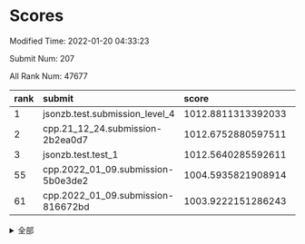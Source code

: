 # Scores

Modified Time: 2022-01-20 04:33:23

Submit Num: 207

All Rank Num: 47677

| rank |               submit               |       score        |       sigma        | pk_num |
| :--- | :--------------------------------- | :----------------- | :----------------- | :----- |
| 1    | jsonzb.test.submission_level_4     | 1012.8811313392033 | 0.804146711364787  | 924    |
| 2    | cpp.21_12_24.submission-2b2ea0d7   | 1012.6752880597511 | 0.7919066004263918 | 919    |
| 3    | jsonzb.test.test_1                 | 1012.5640285592611 | 0.8247118298801739 | 894    |
| 55   | cpp.2022_01_09.submission-5b0e3de2 | 1004.5935821908914 | 0.715635171444295  | 920    |
| 61   | cpp.2022_01_09.submission-816672bd | 1003.9222151286243 | 0.7061123710317733 | 921    |


<details>
<summary>全部</summary>

| rank |                 submit                 |       score        |       sigma        | pk_num |
| :--- | :------------------------------------- | :----------------- | :----------------- | :----- |
| 1    | jsonzb.test.submission_level_4         | 1012.8811313392033 | 0.804146711364787  | 924    |
| 2    | cpp.21_12_24.submission-2b2ea0d7       | 1012.6752880597511 | 0.7919066004263918 | 919    |
| 3    | jsonzb.test.test_1                     | 1012.5640285592611 | 0.8247118298801739 | 894    |
| 4    | gobigger.level_3.submission_level_3_37 | 1011.544435950628  | 0.7741847189729008 | 915    |
| 5    | gobigger.level_3.submission_level_3_33 | 1011.4789369080174 | 0.763690488814672  | 922    |
| 6    | gobigger.level_3.submission_level_3_24 | 1011.3600080572887 | 0.7738989949414689 | 922    |
| 7    | gobigger.level_3.submission_level_3_36 | 1011.3387850289646 | 0.7819655533835074 | 919    |
| 8    | gobigger.level_3.submission_level_3_42 | 1010.9645331776642 | 0.7517393018734894 | 924    |
| 9    | gobigger.level_3.submission_level_3_34 | 1010.9553461482194 | 0.7634311061539292 | 921    |
| 10   | gobigger.level_3.submission_level_3_32 | 1010.9162481915346 | 0.7659679813525482 | 919    |
| 11   | gobigger.level_3.submission_level_3_29 | 1010.7401548526851 | 0.7501467862128622 | 920    |
| 12   | gobigger.level_3.submission_level_3_8  | 1010.7349243453465 | 0.7823319229447417 | 925    |
| 13   | gobigger.level_3.submission_level_3_38 | 1010.7300683440747 | 0.7499920921960581 | 920    |
| 14   | gobigger.level_3.submission_level_3_10 | 1010.6257183271318 | 0.7678479456378542 | 928    |
| 15   | gobigger.level_3.submission_level_3_40 | 1010.5522995561774 | 0.7656180525081545 | 920    |
| 16   | gobigger.level_3.submission_level_3_35 | 1010.4205016303854 | 0.7395490833530552 | 920    |
| 17   | gobigger.level_3.submission_level_3_4  | 1010.343252540824  | 0.7628446603616392 | 922    |
| 18   | gobigger.level_3.submission_level_3_2  | 1010.2850142601532 | 0.7712613412705059 | 922    |
| 19   | gobigger.level_3.submission_level_3_15 | 1010.2848843009954 | 0.7480589357671287 | 922    |
| 20   | gobigger.level_3.submission_level_3_1  | 1010.2588193593288 | 0.7578499163169489 | 923    |
| 21   | gobigger.level_3.submission_level_3_47 | 1010.2364799278638 | 0.7660605637887948 | 918    |
| 22   | gobigger.level_3.submission_level_3_21 | 1010.2068489961666 | 0.7587084835574776 | 921    |
| 23   | gobigger.level_3.submission_level_3_28 | 1010.1957501935262 | 0.7600195881110147 | 923    |
| 24   | gobigger.level_3.submission_level_3_20 | 1009.9190368493311 | 0.7574826459232624 | 921    |
| 25   | gobigger.level_3.submission_level_3_49 | 1009.8857780488248 | 0.7555791888243748 | 923    |
| 26   | gobigger.level_3.submission_level_3_45 | 1009.8374316540841 | 0.7631804122563971 | 921    |
| 27   | gobigger.level_3.submission_level_3_48 | 1009.7804254120427 | 0.760804416994466  | 920    |
| 28   | gobigger.level_3.submission_level_3_46 | 1009.7628361949971 | 0.7724574402765929 | 921    |
| 29   | gobigger.level_3.submission_level_3_41 | 1009.6933661411077 | 0.7392843091121203 | 926    |
| 30   | gobigger.level_3.submission_level_3_3  | 1009.6414135048841 | 0.7502341229612548 | 920    |
| 31   | gobigger.level_3.submission_level_3_16 | 1009.6111656170219 | 0.7489957970912231 | 922    |
| 32   | gobigger.level_3.submission_level_3_12 | 1009.5185752430292 | 0.763189956856102  | 922    |
| 33   | gobigger.level_3.submission_level_3_25 | 1009.4684642759469 | 0.7619003173476235 | 918    |
| 34   | gobigger.level_3.submission_level_3_17 | 1009.4542387240035 | 0.7548978432317873 | 930    |
| 35   | gobigger.level_3.submission_level_3_11 | 1009.4324759266049 | 0.7457001603415793 | 920    |
| 36   | gobigger.level_3.submission_level_3_23 | 1009.4032419895829 | 0.7385820533588825 | 919    |
| 37   | gobigger.level_3.submission_level_3_18 | 1009.3099743252315 | 0.7346292836779468 | 918    |
| 38   | gobigger.level_3.submission_level_3_26 | 1009.2120099331345 | 0.7429164610852372 | 918    |
| 39   | gobigger.level_3.submission_level_3_31 | 1009.1738000799181 | 0.7229234133853456 | 923    |
| 40   | gobigger.level_3.submission_level_3_30 | 1009.134898850348  | 0.7336396386120815 | 922    |
| 41   | gobigger.level_3.submission_level_3_19 | 1009.0828309164692 | 0.7360861850892596 | 917    |
| 42   | gobigger.level_3.submission_level_3_39 | 1009.0776454018766 | 0.7427940112662816 | 929    |
| 43   | gobigger.level_3.submission_level_3_44 | 1008.9783902946714 | 0.753812466901599  | 927    |
| 44   | gobigger.level_3.submission_level_3_14 | 1008.9151510820316 | 0.7392057038176323 | 923    |
| 45   | gobigger.level_3.submission_level_3_0  | 1008.7783498492278 | 0.7510836747370816 | 925    |
| 46   | gobigger.level_3.submission_level_3_22 | 1008.7463496202525 | 0.7419869391783983 | 923    |
| 47   | gobigger.level_3.submission_level_3_43 | 1008.6937790747255 | 0.7348564766270814 | 926    |
| 48   | gobigger.level_3.submission_level_3_5  | 1008.6620757908622 | 0.7531183151976157 | 924    |
| 49   | gobigger.level_3.submission_level_3_7  | 1008.5767453314762 | 0.7408412067710457 | 919    |
| 50   | gobigger.level_3.submission_level_3_9  | 1008.4161143074969 | 0.7484064013837252 | 922    |
| 51   | gobigger.level_3.submission_level_3_27 | 1008.4075774401248 | 0.7297109752796297 | 920    |
| 52   | gobigger.level_3.submission_level_3_13 | 1008.0946330024078 | 0.7440863179335501 | 922    |
| 53   | gobigger.level_3.submission_level_3_6  | 1007.8322301513782 | 0.7535917755875489 | 924    |
| 54   | gobigger.level_1.submission_level_1_18 | 1004.9456399628427 | 0.7258014084748292 | 924    |
| 55   | cpp.2022_01_09.submission-5b0e3de2     | 1004.5935821908914 | 0.715635171444295  | 920    |
| 56   | gobigger.level_1.submission_level_1_28 | 1004.5109871652728 | 0.7145904120894105 | 920    |
| 57   | gobigger.level_1.submission_level_1_33 | 1004.3216256895214 | 0.7196459682427334 | 922    |
| 58   | gobigger.level_1.submission_level_1_42 | 1004.2319204738275 | 0.7275830181646233 | 922    |
| 59   | gobigger.level_1.submission_level_1_38 | 1004.1749759438338 | 0.7136470925518867 | 924    |
| 60   | gobigger.level_1.submission_level_1_10 | 1004.00325061669   | 0.715203498288434  | 921    |
| 61   | cpp.2022_01_09.submission-816672bd     | 1003.9222151286243 | 0.7061123710317733 | 921    |
| 62   | gobigger.level_1.submission_level_1_19 | 1003.6841677826748 | 0.7198279252437957 | 919    |
| 63   | gobigger.level_1.submission_level_1_4  | 1003.6544061476026 | 0.7043553600195058 | 918    |
| 64   | gobigger.level_1.submission_level_1_40 | 1003.6214561689583 | 0.7020988821659023 | 917    |
| 65   | gobigger.level_1.submission_level_1_47 | 1003.6052169856633 | 0.7132313834244777 | 922    |
| 66   | gobigger.level_1.submission_level_1_12 | 1003.5315299538581 | 0.7114753464391586 | 926    |
| 67   | gobigger.level_1.submission_level_1_2  | 1003.4563249542072 | 0.7107765609393761 | 929    |
| 68   | gobigger.level_1.submission_level_1_24 | 1003.3575146978352 | 0.711221035065724  | 917    |
| 69   | gobigger.level_1.submission_level_1_35 | 1003.307874513507  | 0.7205663359024621 | 924    |
| 70   | gobigger.level_1.submission_level_1_0  | 1003.3071916206163 | 0.7191556719187732 | 924    |
| 71   | gobigger.level_1.submission_level_1_39 | 1003.2825013523412 | 0.7028227797582715 | 921    |
| 72   | gobigger.level_1.submission_level_1_9  | 1003.2649572736082 | 0.7156399173440374 | 926    |
| 73   | gobigger.level_1.submission_level_1_29 | 1003.200966743798  | 0.7076977117604324 | 921    |
| 74   | gobigger.level_1.submission_level_1_3  | 1003.186936048905  | 0.715533485583965  | 924    |
| 75   | gobigger.level_1.submission_level_1_32 | 1003.1846742573573 | 0.6997275481080791 | 923    |
| 76   | gobigger.level_1.submission_level_1_25 | 1003.1191187172534 | 0.7166522523673198 | 927    |
| 77   | gobigger.level_1.submission_level_1_49 | 1003.1046843942253 | 0.7084615405783264 | 923    |
| 78   | gobigger.level_1.submission_level_1_45 | 1003.0630764329753 | 0.7106660829626479 | 917    |
| 79   | gobigger.level_1.submission_level_1_16 | 1003.0231447298094 | 0.7268893986396774 | 921    |
| 80   | gobigger.level_1.submission_level_1_36 | 1003.0197394548397 | 0.7163600684541203 | 918    |
| 81   | gobigger.level_1.submission_level_1_23 | 1002.9956003564434 | 0.7150237725844681 | 925    |
| 82   | gobigger.level_1.submission_level_1_44 | 1002.9609734903843 | 0.7287753205245767 | 925    |
| 83   | gobigger.level_1.submission_level_1_6  | 1002.9506928972819 | 0.7136360449054792 | 927    |
| 84   | gobigger.level_1.submission_level_1_34 | 1002.8920815136731 | 0.723115166248915  | 923    |
| 85   | gobigger.level_1.submission_level_1_20 | 1002.8275849152349 | 0.7154856883042932 | 920    |
| 86   | gobigger.level_1.submission_level_1_8  | 1002.736135755506  | 0.7149583312566548 | 920    |
| 87   | gobigger.level_1.submission_level_1_27 | 1002.7275006881321 | 0.7139114714760497 | 928    |
| 88   | gobigger.level_1.submission_level_1_31 | 1002.7166626583459 | 0.7154317454701818 | 921    |
| 89   | gobigger.level_1.submission_level_1_46 | 1002.6663773968047 | 0.705255179675866  | 919    |
| 90   | gobigger.level_1.submission_level_1_41 | 1002.638899517726  | 0.714651426142479  | 922    |
| 91   | gobigger.level_1.submission_level_1_48 | 1002.6315201933594 | 0.7126446275679496 | 924    |
| 92   | gobigger.level_1.submission_level_1_17 | 1002.6152446400077 | 0.7141589823944758 | 923    |
| 93   | gobigger.level_1.submission_level_1_43 | 1002.5725612922238 | 0.7091186328704637 | 921    |
| 94   | gobigger.level_1.submission_level_1_15 | 1002.5607755717733 | 0.7184952153754872 | 924    |
| 95   | gobigger.level_1.submission_level_1_14 | 1002.5179140600642 | 0.7034494690481862 | 923    |
| 96   | gobigger.level_1.submission_level_1_13 | 1002.4834980969532 | 0.7054197424641292 | 921    |
| 97   | gobigger.level_1.submission_level_1_5  | 1002.434898672758  | 0.7132847940185162 | 921    |
| 98   | gobigger.level_1.submission_level_1_30 | 1002.4002515067202 | 0.7074715720714874 | 924    |
| 99   | gobigger.level_1.submission_level_1_11 | 1002.3629496679607 | 0.7102983345050239 | 922    |
| 100  | gobigger.level_1.submission_level_1_37 | 1002.3453308430726 | 0.706147283030686  | 921    |
| 101  | gobigger.level_1.submission_level_1_21 | 1002.3442802880818 | 0.710510163868875  | 919    |
| 102  | gobigger.level_1.submission_level_1_7  | 1002.3312813100338 | 0.7139599062168979 | 924    |
| 103  | gobigger.level_1.submission_level_1_1  | 1001.9943376249885 | 0.7027022777585077 | 923    |
| 104  | gobigger.level_1.submission_level_1_22 | 1001.9892545407986 | 0.7118763742267579 | 922    |
| 105  | gobigger.level_1.submission_level_1_26 | 1001.9544858144517 | 0.7152636753454675 | 919    |
| 106  | gobigger.random.submission_random_9    | 997.7883801676735  | 0.7079098242538858 | 925    |
| 107  | gobigger.random.submission_random_3    | 997.3163283327997  | 0.7076997906422885 | 918    |
| 108  | gobigger.random.submission_random_20   | 997.251435372965   | 0.7228945222769929 | 923    |
| 109  | gobigger.random.submission_random_34   | 997.1641224242126  | 0.7113514717700482 | 917    |
| 110  | gobigger.random.submission_random_18   | 997.0181731105918  | 0.7207224366672014 | 916    |
| 111  | gobigger.random.submission_random_28   | 996.9843484006667  | 0.7047446100848266 | 915    |
| 112  | gobigger.random.submission_random_46   | 996.9301970141177  | 0.7094392842306351 | 919    |
| 113  | gobigger.random.submission_random_36   | 996.687362312168   | 0.7355399243777506 | 919    |
| 114  | gobigger.random.submission_random_6    | 996.6508035955305  | 0.7208651425030437 | 920    |
| 115  | gobigger.random.submission_random_0    | 996.6134808668871  | 0.7099627768278612 | 920    |
| 116  | gobigger.random.submission_random_47   | 996.5977653405374  | 0.7030670616067952 | 924    |
| 117  | gobigger.random.submission_random_39   | 996.5478281831145  | 0.7026122700492771 | 926    |
| 118  | gobigger.random.submission_random_25   | 996.521535559836   | 0.7087693115655856 | 920    |
| 119  | gobigger.random.submission_random_4    | 996.4985830741127  | 0.7151042753627467 | 922    |
| 120  | gobigger.random.submission_random_16   | 996.4680345176264  | 0.6974240116488845 | 924    |
| 121  | gobigger.random.submission_random_15   | 996.4596260665484  | 0.7130666217385264 | 921    |
| 122  | gobigger.random.submission_random_48   | 996.3073808724853  | 0.7134901046753795 | 921    |
| 123  | gobigger.random.submission_random_26   | 996.2658031951804  | 0.7094420125255679 | 920    |
| 124  | gobigger.random.submission_random_38   | 996.2481771451896  | 0.7088835201915681 | 924    |
| 125  | gobigger.random.submission_random_13   | 996.2152635778996  | 0.702005327979687  | 927    |
| 126  | gobigger.random.submission_random_24   | 996.177257697433   | 0.7148606000113726 | 921    |
| 127  | gobigger.random.submission_random_14   | 996.1748076018425  | 0.705477394111891  | 925    |
| 128  | gobigger.random.submission_random_37   | 996.1039604012116  | 0.7206586520580106 | 920    |
| 129  | gobigger.random.submission_random_49   | 996.0613680408327  | 0.7145845351216943 | 922    |
| 130  | gobigger.random.submission_random_1    | 996.0430874151602  | 0.7007543366501744 | 921    |
| 131  | gobigger.random.submission_random_32   | 996.0114696644608  | 0.7092065300666276 | 918    |
| 132  | gobigger.random.submission_random_21   | 995.9820266314098  | 0.7195296636082711 | 921    |
| 133  | gobigger.random.submission_random_45   | 995.9526173945859  | 0.7093813207096805 | 924    |
| 134  | gobigger.random.submission_random_29   | 995.8707387091105  | 0.7095323072486047 | 920    |
| 135  | gobigger.random.submission_random_10   | 995.8699276804895  | 0.7152952462204183 | 922    |
| 136  | gobigger.random.submission_random_31   | 995.8495703244423  | 0.7320096894253628 | 919    |
| 137  | gobigger.random.submission_random_2    | 995.7761888014577  | 0.7060223131363762 | 916    |
| 138  | gobigger.random.submission_random_7    | 995.7516818890354  | 0.7119912385529907 | 922    |
| 139  | gobigger.random.submission_random_11   | 995.7226495704334  | 0.727825364993665  | 923    |
| 140  | gobigger.random.submission_random_17   | 995.6959450237596  | 0.7018895861694887 | 924    |
| 141  | gobigger.random.submission_random_33   | 995.6809085117467  | 0.7196461996017214 | 919    |
| 142  | gobigger.random.submission_random_44   | 995.6796403806441  | 0.7207260802445715 | 918    |
| 143  | gobigger.random.submission_random_23   | 995.5888611689843  | 0.704295026562793  | 921    |
| 144  | gobigger.random.submission_random_42   | 995.4889813448659  | 0.7064819575090758 | 919    |
| 145  | gobigger.random.submission_random_19   | 995.4849889814598  | 0.7120054502908862 | 919    |
| 146  | gobigger.random.submission_random_40   | 995.4310695117166  | 0.7152185565702557 | 918    |
| 147  | gobigger.random.submission_random_35   | 995.4122409868207  | 0.7153293023535636 | 921    |
| 148  | gobigger.random.submission_random_5    | 995.4113483829788  | 0.7168184949106382 | 914    |
| 149  | gobigger.random.submission_random_22   | 995.2790278071471  | 0.7151480381627313 | 923    |
| 150  | gobigger.random.submission_random_12   | 995.2015211455439  | 0.7149190700653474 | 921    |
| 151  | gobigger.random.submission_random_8    | 995.1643235488054  | 0.7134851421679024 | 927    |
| 152  | gobigger.random.submission_random_41   | 995.1590856125392  | 0.7027690657414956 | 919    |
| 153  | gobigger.random.submission_random_30   | 994.8076630225544  | 0.7149484825937814 | 921    |
| 154  | gobigger.random.submission_random_43   | 994.6045654171745  | 0.7383250298446246 | 917    |
| 155  | gobigger.random.submission_random_27   | 994.4803336081065  | 0.7061971349754758 | 920    |
| 156  | gobigger.level_2.submission_level_2_4  | 994.4384029972857  | 0.7368698778460451 | 927    |
| 157  | gobigger.level_2.submission_level_2_35 | 994.0463344340486  | 0.7300732341615741 | 921    |
| 158  | gobigger.level_2.submission_level_2_41 | 994.0330236241405  | 0.7342047837007188 | 921    |
| 159  | gobigger.level_2.submission_level_2_28 | 993.7515023459997  | 0.7353116275842517 | 918    |
| 160  | gobigger.level_2.submission_level_2_1  | 993.6353342160629  | 0.7471777394664992 | 924    |
| 161  | gobigger.level_2.submission_level_2_20 | 993.5463315527032  | 0.7389991223950015 | 920    |
| 162  | gobigger.level_2.submission_level_2_8  | 993.5189342003264  | 0.7372976284376536 | 919    |
| 163  | gobigger.level_2.submission_level_2_3  | 993.397644511142   | 0.7304165000099612 | 920    |
| 164  | gobigger.level_2.submission_level_2_33 | 993.3970493438917  | 0.7501214056063487 | 924    |
| 165  | gobigger.level_2.submission_level_2_5  | 993.0936505476407  | 0.7366629798031286 | 919    |
| 166  | gobigger.level_2.submission_level_2_18 | 993.0290905506263  | 0.7418222486819586 | 917    |
| 167  | gobigger.level_2.submission_level_2_13 | 993.0230233101194  | 0.7701769161188105 | 929    |
| 168  | gobigger.level_2.submission_level_2_45 | 992.823783668533   | 0.7410669954519499 | 919    |
| 169  | gobigger.level_2.submission_level_2_11 | 992.722195851183   | 0.7522641854397185 | 924    |
| 170  | gobigger.level_2.submission_level_2_42 | 992.7171623043819  | 0.7490957299084426 | 920    |
| 171  | gobigger.level_2.submission_level_2_32 | 992.6012322039414  | 0.7311380708739771 | 921    |
| 172  | gobigger.level_2.submission_level_2_26 | 992.5780236616247  | 0.7410736985500539 | 920    |
| 173  | gobigger.level_2.submission_level_2_17 | 992.5626580982462  | 0.7383894201134905 | 924    |
| 174  | gobigger.level_2.submission_level_2_10 | 992.5517522766394  | 0.7502890601954442 | 920    |
| 175  | gobigger.level_2.submission_level_2_36 | 992.5179511210032  | 0.7544376105092725 | 922    |
| 176  | gobigger.level_2.submission_level_2_29 | 992.4914564537661  | 0.7700031852923815 | 927    |
| 177  | gobigger.level_2.submission_level_2_22 | 992.3844892114831  | 0.7318093570790826 | 924    |
| 178  | gobigger.level_2.submission_level_2_40 | 992.3727735222927  | 0.7601633347257204 | 922    |
| 179  | gobigger.level_2.submission_level_2_15 | 992.3550675176128  | 0.7530820084574531 | 923    |
| 180  | gobigger.level_2.submission_level_2_23 | 992.2187122543428  | 0.7597613792596098 | 918    |
| 181  | gobigger.level_2.submission_level_2_14 | 992.1852233890994  | 0.7405747686727996 | 923    |
| 182  | gobigger.level_2.submission_level_2_2  | 992.1765330072046  | 0.7494442598505681 | 921    |
| 183  | gobigger.level_2.submission_level_2_30 | 992.1759782207116  | 0.7446603142958438 | 921    |
| 184  | gobigger.level_2.submission_level_2_47 | 992.1630247462804  | 0.724730376804438  | 918    |
| 185  | gobigger.level_2.submission_level_2_7  | 992.1592565471375  | 0.7664364655701925 | 919    |
| 186  | gobigger.level_2.submission_level_2_27 | 992.1555351050808  | 0.76055690091267   | 919    |
| 187  | gobigger.level_2.submission_level_2_44 | 992.031803375494   | 0.7354787017728514 | 917    |
| 188  | gobigger.level_2.submission_level_2_24 | 991.982233153996   | 0.7311168914002731 | 924    |
| 189  | gobigger.level_2.submission_level_2_39 | 991.7496839470443  | 0.7394197106512906 | 917    |
| 190  | gobigger.level_2.submission_level_2_12 | 991.7226058263291  | 0.7466381105377378 | 920    |
| 191  | gobigger.level_2.submission_level_2_46 | 991.6248853561494  | 0.7598884804391988 | 922    |
| 192  | gobigger.level_2.submission_level_2_25 | 991.592795683525   | 0.7536521338061942 | 921    |
| 193  | gobigger.level_2.submission_level_2_48 | 991.446621291065   | 0.78462749554031   | 924    |
| 194  | gobigger.level_2.submission_level_2_31 | 991.3484970272187  | 0.7347351153748666 | 924    |
| 195  | gobigger.level_2.submission_level_2_0  | 991.1521106921447  | 0.745797033236356  | 919    |
| 196  | gobigger.level_2.submission_level_2_34 | 991.1013334699635  | 0.7542808309799862 | 917    |
| 197  | gobigger.level_2.submission_level_2_43 | 990.9224295448554  | 0.7493971332576798 | 923    |
| 198  | gobigger.level_2.submission_level_2_37 | 990.9163917734486  | 0.7524131672412468 | 917    |
| 199  | gobigger.level_2.submission_level_2_21 | 990.8551879442333  | 0.766929222798876  | 920    |
| 200  | gobigger.level_2.submission_level_2_9  | 990.8157425662378  | 0.755026076455358  | 918    |
| 201  | gobigger.level_2.submission_level_2_49 | 990.7343056307781  | 0.7738376810605833 | 914    |
| 202  | gobigger.level_2.submission_level_2_6  | 990.3958282282377  | 0.7519514135626635 | 924    |
| 203  | gobigger.level_2.submission_level_2_38 | 990.1464291718117  | 0.7874201440623004 | 920    |
| 204  | gobigger.level_2.submission_level_2_16 | 989.9886315939763  | 0.7603651038681741 | 922    |
| 205  | gobigger.level_2.submission_level_2_19 | 989.415732932006   | 0.8059203253722165 | 923    |
| 206  | gobigger.none.submission_none_1        | 977.0269266491762  | 1.4392973374106395 | 923    |
| 207  | gobigger.none.submission_none_0        | 975.6058662773293  | 1.5462336369746958 | 922    |

</details>